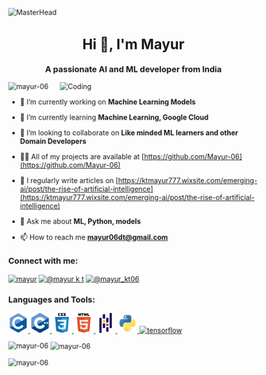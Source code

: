 
![MasterHead](https://mir-s3-cdn-cf.behance.net/project_modules/1400/6c0f9b95746151.5e9ecde69599e.gif)

<h1 align="center">Hi 👋, I'm Mayur</h1>
<h3 align="center">A passionate AI and ML developer from India</h3>
<img align= "right" alt="Coding" width="400" src="https://cdn.dribbble.com/users/2131993/screenshots/4948736/thoughtworks-gif_dribbble.gif">


<p align="left"> <img src="https://komarev.com/ghpvc/?username=mayur-06&label=Profile%20views&color=0e75b6&style=flat" alt="mayur-06" /> </p>

<!--<p align="left"> <a href="https://twitter.com/mayur" target="blank"><img src="https://img.shields.io/twitter/follow/mayur?logo=twitter&style=for-the-badge" alt="mayur" /></a> </p>-->

- 🔭 I’m currently working on **Machine Learning Models**

- 🌱 I’m currently learning **Machine Learning, Google Cloud**

- 👯 I’m looking to collaborate on **Like minded ML learners and other Domain Developers**

- 👨‍💻 All of my projects are available at [https://github.com/Mayur-06](https://github.com/Mayur-06)

- 📝 I regularly write articles on [https://ktmayur777.wixsite.com/emerging-ai/post/the-rise-of-artificial-intelligence](https://ktmayur777.wixsite.com/emerging-ai/post/the-rise-of-artificial-intelligence)

- 💬 Ask me about **ML, Python, models**

- 📫 How to reach me **mayur06dt@gmail.com**

<h3 align="left">Connect with me:</h3>
<p align="left">
<a href="https://twitter.com/mayur" target="blank"><img align="center" src="https://raw.githubusercontent.com/rahuldkjain/github-profile-readme-generator/master/src/images/icons/Social/twitter.svg" alt="mayur" height="30" width="40" /></a>
<a href="https://linkedin.com/in/@mayur k t" target="blank"><img align="center" src="https://raw.githubusercontent.com/rahuldkjain/github-profile-readme-generator/master/src/images/icons/Social/linked-in-alt.svg" alt="@mayur k t" height="30" width="40" /></a>
<a href="https://instagram.com/@mayur_kt06" target="blank"><img align="center" src="https://raw.githubusercontent.com/rahuldkjain/github-profile-readme-generator/master/src/images/icons/Social/instagram.svg" alt="@mayur_kt06" height="30" width="40" /></a>
</p>

<h3 align="left">Languages and Tools:</h3>
<p align="left"> <a href="https://www.cprogramming.com/" target="_blank" rel="noreferrer"> <img src="https://raw.githubusercontent.com/devicons/devicon/master/icons/c/c-original.svg" alt="c" width="40" height="40"/> </a> <a href="https://www.w3schools.com/cpp/" target="_blank" rel="noreferrer"> <img src="https://raw.githubusercontent.com/devicons/devicon/master/icons/cplusplus/cplusplus-original.svg" alt="cplusplus" width="40" height="40"/> </a> <a href="https://www.w3schools.com/css/" target="_blank" rel="noreferrer"> <img src="https://raw.githubusercontent.com/devicons/devicon/master/icons/css3/css3-original-wordmark.svg" alt="css3" width="40" height="40"/> </a> <a href="https://www.w3.org/html/" target="_blank" rel="noreferrer"> <img src="https://raw.githubusercontent.com/devicons/devicon/master/icons/html5/html5-original-wordmark.svg" alt="html5" width="40" height="40"/> </a> <a href="https://pandas.pydata.org/" target="_blank" rel="noreferrer"> <img src="https://raw.githubusercontent.com/devicons/devicon/2ae2a900d2f041da66e950e4d48052658d850630/icons/pandas/pandas-original.svg" alt="pandas" width="40" height="40"/> </a> <a href="https://www.python.org" target="_blank" rel="noreferrer"> <img src="https://raw.githubusercontent.com/devicons/devicon/master/icons/python/python-original.svg" alt="python" width="40" height="40"/> </a> <a href="https://www.tensorflow.org" target="_blank" rel="noreferrer"> <img src="https://www.vectorlogo.zone/logos/tensorflow/tensorflow-icon.svg" alt="tensorflow" width="40" height="40"/> </a> </p>

<p><img align="left" src="https://github-readme-stats.vercel.app/api/top-langs?username=mayur-06&show_icons=true&locale=en&layout=compact" alt="mayur-06" /></p>

<p>&nbsp;<img align="center" src="https://github-readme-stats.vercel.app/api?username=mayur-06&show_icons=true&locale=en" alt="mayur-06" /></p>

<p><img align="center" src="https://github-readme-streak-stats.herokuapp.com/?user=mayur-06&" alt="mayur-06" /></p>
